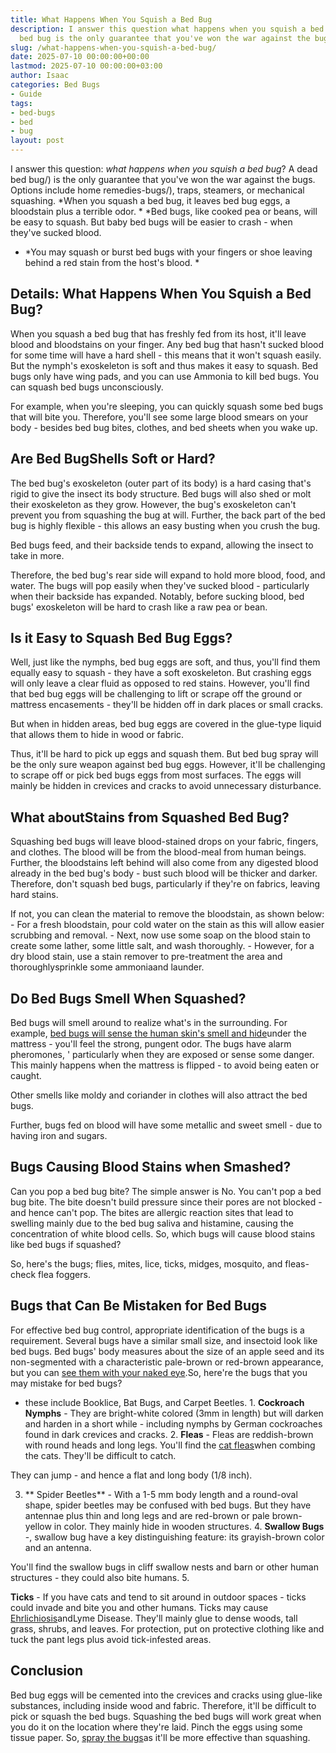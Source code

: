 ```yaml
---
title: What Happens When You Squish a Bed Bug
description: I answer this question what happens when you squish a bed bug ? A dead
  bed bug is the only guarantee that you've won the war against the bugs.
slug: /what-happens-when-you-squish-a-bed-bug/
date: 2025-07-10 00:00:00+00:00
lastmod: 2025-07-10 00:00:00+03:00
author: Isaac
categories: Bed Bugs
- Guide
tags:
- bed-bugs
- bed
- bug
layout: post
---
```

I answer this question: *what happens when you squish a bed bug*? A dead bed bug/) is the only guarantee that you've won the war against the bugs. Options include home remedies-bugs/), traps, steamers, or mechanical squashing. *When you squash a bed bug, it leaves bed bug eggs, a bloodstain plus a terrible odor. * *Bed bugs, like cooked pea or beans, will be easy to squash. But baby bed bugs will be easier to crash - when they've sucked blood.

* *You may squash or burst bed bugs with your fingers or shoe leaving behind a red stain from the host's blood. *

##  Details: What Happens When You Squish a Bed Bug?

When you squash a bed bug that has freshly fed from its host, it'll leave blood and bloodstains on your finger. Any bed bug that hasn't sucked blood for some time will have a hard shell - this means that it won't squash easily. But the nymph's exoskeleton is soft and thus makes it easy to squash. Bed bugs only have wing pads, and you can use Ammonia to kill bed bugs. You can squash bed bugs unconsciously.

For example, when you're sleeping, you can quickly squash some bed bugs that will bite you. Therefore, you'll see some large blood smears on your body - besides bed bug bites, clothes, and bed sheets when you wake up.

##  Are Bed BugShells Soft or Hard?

The bed bug's exoskeleton (outer part of its body) is a hard casing that's rigid to give the insect its body structure. Bed bugs will also shed or molt their exoskeleton as they grow. However, the bug's exoskeleton can't prevent you from squashing the bug at will. Further, the back part of the bed bug is highly flexible - this allows an easy busting when you crush the bug.

Bed bugs feed, and their backside tends to expand, allowing the insect to take in more.

Therefore, the bed bug's rear side will expand to hold more blood, food, and water. The bugs will pop easily when they've sucked blood - particularly when their backside has expanded. Notably, before sucking blood, bed bugs' exoskeleton will be hard to crash like a raw pea or bean.

##  Is it Easy to Squash Bed Bug Eggs?

Well, just like the nymphs, bed bug eggs are soft, and thus, you'll find them equally easy to squash - they have a soft exoskeleton. But crashing eggs will only leave a clear fluid as opposed to red stains. However, you'll find that bed bug eggs will be challenging to lift or scrape off the ground or mattress encasements - they'll be hidden off in dark places or small cracks.

But when in hidden areas, bed bug eggs are covered in the glue-type liquid that allows them to hide in wood or fabric.

Thus, it'll be hard to pick up eggs and squash them. But bed bug spray will be the only sure weapon against bed bug eggs. However, it'll be challenging to scrape off or pick bed bugs eggs from most surfaces. The eggs will mainly be hidden in crevices and cracks to avoid unnecessary disturbance.

##  What aboutStains from Squashed Bed Bug?

Squashing bed bugs will leave blood-stained drops on your fabric, fingers, and clothes. The blood will be from the blood-meal from human beings. Further, the bloodstains left behind will also come from any digested blood already in the bed bug's body - bust such blood will be thicker and darker. Therefore, don't squash bed bugs, particularly if they're on fabrics, leaving hard stains.

If not, you can clean the material to remove the bloodstain, as shown below: - For a fresh bloodstain, pour cold water on the stain as this will allow easier scrubbing and removal. - Next, now use some soap on the blood stain to create some lather, some little salt, and wash thoroughly. - However, for a dry blood stain, use a stain remover to pre-treatment the area and thoroughlysprinkle some ammoniaand launder.

##  Do Bed Bugs Smell When Squashed?

Bed bugs will smell around to realize what's in the surrounding. For example, [bed bugs will sense the human skin's smell and hide](https://pestpolicy.com/where-do-bed-bugs-hide/)under the mattress - you'll feel the strong, pungent odor. The bugs have alarm pheromones, ' particularly when they are exposed or sense some danger. This mainly happens when the mattress is flipped - to avoid being eaten or caught.

Other smells like moldy and coriander in clothes will also attract the bed bugs.

Further, bugs fed on blood will have some metallic and sweet smell - due to having iron and sugars.

##  Bugs Causing Blood Stains when Smashed?

Can you pop a bed bug bite? The simple answer is No. You can't pop a bed bug bite. The bite doesn't build pressure since their pores are not blocked - and hence can't pop. The bites are allergic reaction sites that lead to swelling mainly due to the bed bug saliva and histamine, causing the concentration of white blood cells. So, which bugs will cause blood stains like bed bugs if squashed?

So, here's the bugs; flies, mites, lice, ticks, midges, mosquito, and fleas-check flea foggers.

##  Bugs that Can Be Mistaken for Bed Bugs

For effective bed bug control, appropriate identification of the bugs is a requirement. Several bugs have a similar small size, and insectoid look like bed bugs. Bed bugs' body measures about the size of an apple seed and its non-segmented with a characteristic pale-brown or red-brown appearance, but you can [see them with your naked eye](https://pestpolicy.com/can-you-see-bed-bugs/).So, here're the bugs that you may mistake for bed bugs?

- these include Booklice, Bat Bugs, and Carpet Beetles. 1. **Cockroach Nymphs** - They are bright-white colored (3mm in length) but will darken and harden in a short while - including nymphs by German cockroaches found in dark crevices and cracks. 2. **Fleas** - Fleas are reddish-brown with round heads and long legs. You'll find the [cat fleas](https://en.wikipedia.org/wiki/Cat_flea)when combing the cats. They'll be difficult to catch.

They can jump - and hence a flat and long body (1/8 inch).

3. ** Spider Beetles** - With a 1-5 mm body length and a round-oval shape, spider beetles may be confused with bed bugs. But they have antennae plus thin and long legs and are red-brown or pale brown-yellow in color. They mainly hide in wooden structures. 4. **Swallow Bugs** -, swallow bug have a key distinguishing feature: its grayish-brown color and an antenna.

You'll find the swallow bugs in cliff swallow nests and barn or other human structures - they could also bite humans. 5.

**Ticks** - If you have cats and tend to sit around in outdoor spaces - ticks could invade and bite you and other humans. Ticks may cause [Ehrlichiosis](https://www.mayoclinic.org/diseases-conditions/ehrlichiosis/symptoms-causes/syc-20372142)andLyme Disease. They'll mainly glue to dense woods, tall grass, shrubs, and leaves. For protection, put on protective clothing like and tuck the pant legs plus avoid tick-infested areas.

##  Conclusion

Bed bug eggs will be cemented into the crevices and cracks using glue-like substances, including inside wood and fabric. Therefore, it'll be difficult to pick or squash the bed bugs. Squashing the bed bugs will work great when you do it on the location where they're laid. Pinch the eggs using some tissue paper. So, [spray the bugs](https://pestpolicy.com/best-bed-bug-spray/)as it'll be more effective than squashing.